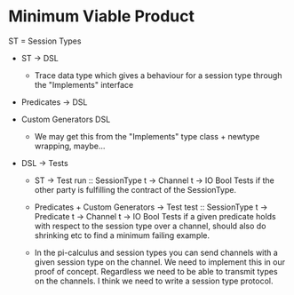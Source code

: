 # Minimum Viable Product

ST = Session Types

* ST -> DSL
    * Trace data type which gives a behaviour
      for a session type through the "Implements"
      interface

* Predicates -> DSL

* Custom Generators DSL
    * We may get this from the
      "Implements" type class +
      newtype wrapping, maybe...

* DSL -> Tests

    * ST -> Test
        run :: SessionType t -> Channel t -> IO Bool
        Tests if the other party is fulfilling the contract
        of the SessionType.

    * Predicates + Custom Generators -> Test
        test :: SessionType t -> Predicate t -> Channel t -> IO Bool
        Tests if a given predicate holds with respect to the
        session type over a channel, should also do shrinking etc
        to find a minimum failing example.

    * In the pi-calculus and session types you can send channels with
      a given session type on the channel. We need to implement this
      in our proof of concept. Regardless we need to be able to transmit
      types on the channels. I think we need to write a session type
      protocol.

